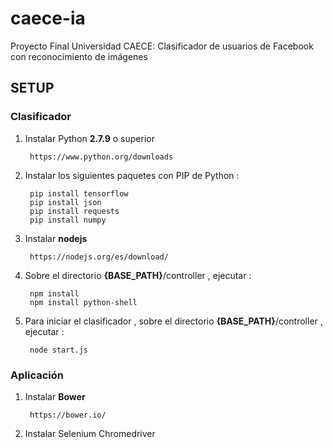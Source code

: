 # caece-ia
Proyecto Final Universidad CAECE: Clasificador de usuarios de Facebook con reconocimiento de imágenes

## SETUP

### Clasificador

1) Instalar Python **2.7.9** o superior 
		
		https://www.python.org/downloads

2) Instalar los siguientes paquetes con PIP de Python :
       	
	    pip install tensorflow	
		pip install json
		pip install requests
		pip install numpy
		
3) Instalar **nodejs** 

		https://nodejs.org/es/download/

4) Sobre el directorio **{BASE_PATH}**/controller , ejecutar :
     
	    npm install 
		npm install python-shell
	
5) Para iniciar el clasificador ,  sobre el directorio **{BASE_PATH}**/controller , ejecutar :
		
		node start.js


### Aplicación

1) Instalar **Bower**

		https://bower.io/
		
2) Instalar Selenium Chromedriver